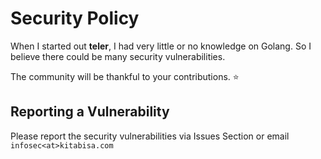 # Security Policy
When I started out **teler**, I had very little or no knowledge on Golang. So I believe there could be many security vulnerabilities.

The community will be thankful to your contributions. :star:

## Reporting a Vulnerability

Please report the security vulnerabilities via Issues Section or email `infosec<at>kitabisa.com`

<!-- ## Past Security Vulnerabilities -->